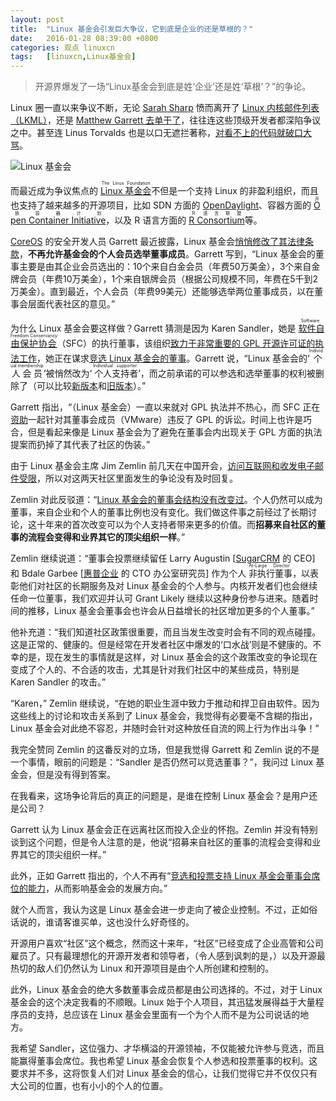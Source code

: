 ```yaml
---
layout: post
title:	"Linux 基金会引发巨大争议，它到底是企业的还是草根的？"
date:	2016-01-28 08:39:00 +0800 
categories:	观点 linuxcn 
tags:	[linuxcn,Linux基金会]
---
```




> 
> 开源界爆发了一场“Linux基金会到底是姓‘企业’还是姓‘草根’？”的争论。
> 
> 
> 


Linux 圈一直以来争议不断，无论 [Sarah Sharp](http://www.zdnet.com/article/linux-developer-who-took-on-linus-torvalds-over-abuse-quits-toxic-kernel-community/) 愤而离开了 [Linux 内核邮件列表（LKML）](https://lkml.org/)，还是 [Matthew Garrett 去单干了](http://www.zdnet.com/article/matthew-garrett-is-not-forking-linux/)，往往连这些顶级开发者都深陷争议之中。甚至连 Linus Torvalds 也是以口无遮拦著称，[对看不上的代码就破口大骂](http://www.zdnet.com/article/linux-4-3-released-after-linus-torvalds-scraps-brain-damage-code/)。


![Linux 基金会](/Asserts/Images//attachment/album/201601/28/083904qwrxpkka9mkldrrl.png)


而最近成为争议焦点的 <ruby> <a href="http://www.linuxfoundation.org/">  Linux 基金会 </a> <rp>  （ </rp> <rt>  The Linux Foundation </rt> <rp>  ） </rp></ruby>不但是一个支持 Linux 的非盈利组织，而且也支持了越来越多的开源项目，比如 SDN 方面的 [OpenDaylight](https://www.opendaylight.org/)、容器方面的 <ruby> <a href="https://www.opencontainers.org/">  Open Container Initiative </a> <rp>  （ </rp> <rt>  开放容器计划 </rt> <rp>  ） </rp></ruby>，以及 R 语言方面的 <ruby> <a href="https://www.r-consortium.org/">  R Consortium </a> <rp>  （ </rp> <rt>  R 语言联盟 </rt> <rp>  ） </rp></ruby>等。


[CoreOS](https://coreos.com/) 的安全开发人员 Garrett 最近披露，Linux 基金会[悄悄修改了其法律条款](/article-6916-1.html)，**不再允许基金会的个人会员选举董事成员**。Garrett 写到，“Linux 基金会的董事主要是由其企业会员选出的：10个来自白金会员（年费50万美金），3个来自金牌会员（年费10万美金），1个来自银牌会员（根据公司规模不同，年费在5千到2万美金）。直到最近，个人会员（年费99美元）还能够选举两位董事成员，以在董事会层面代表社区的意见。”


为什么 Linux 基金会要这样做？Garrett 猜测是因为 Karen Sandler，她是<ruby> <a href="http://sfconservancy.org/">  软件自由保护协会 </a> <rp>  （ </rp> <rt>  Software Freedom Conservancy </rt></ruby> （SFC）的执行董事，该组织[致力于非常重要的 GPL 开源许可证的执法工作](https://mjg59.dreamwidth.org/38992.html)，她正在谋求[竞选 Linux 基金会的董事](https://sfconservancy.org/blog/2016/jan/17/karen-LF-candidacy/)。Garrett 说，“Linux 基金会的‘<ruby> 个人会员 <rp>  （ </rp> <rt>  Individual membership </rt> <rp>  ） </rp></ruby>’被悄然改为‘<ruby> 个人支持者 <rp>  （ </rp> <rt>  Individual supporter </rt> <rp>  ） </rp></ruby>’，而之前承诺的可以参选和选举董事的权利被删除了（可以比较[新版本](https://www.linuxfoundation.org/about/join/individual)和[旧版本](http://web.archive.org/web/20150321165558/https://www.linuxfoundation.org/about/join/individual)）。”


Garrett 指出，“（Linux 基金会）一直以来就对 GPL 执法并不热心，而 SFC 正在[资助](https://sfconservancy.org/news/2015/mar/05/vmware-lawsuit/)一起针对其董事会成员（VMware）违反了 GPL 的诉讼。时间上也许是巧合，但是看起来像是 Linux 基金会为了避免在董事会内出现关于 GPL 方面的执法提案而扔掉了其代表了社区的伪装。”


由于 Linux 基金会主席 Jim Zemlin 前几天在中国开会，[访问互联网和收发电子邮件受限](http://www.linuxfoundation.org/news-media/blogs/browse/2016/01/linux-foundation-update)，所以对这两天社区里面发生的争论没有及时回复。


Zemlin 对此反驳道：“[Linux 基金会的董事会结构没有改变过](http://www.linuxfoundation.org/news-media/blogs/browse/2016/01/linux-foundation-update)。个人仍然可以成为董事，来自企业和个人的董事比例也没有变化。我们做这件事之前经过了长期讨论，这十年来的首次改变可以为个人支持者带来更多的价值。而**招募来自社区的董事的流程会变得和业界其它的顶尖组织一样**。”


Zemlin 继续说道：“董事会投票继续留任 Larry Augustin [[SugarCRM](https://www.sugarcrm.com/) 的 CEO] 和 Bdale Garbee [[惠普企业](http://hpe.com/) 的 CTO 办公室研究员] 作为个人<ruby> 非执行董事 <rp>  （ </rp> <rt>  At-Large Director </rt> <rp>  ） </rp></ruby> ，以表彰他们对社区的长期服务及对 Linux 基金会的个人参与。内核开发者们也会继续任命一位董事，我们欢迎并认可 Grant Likely 继续以这种身份参与进来。随着时间的推移，Linux 基金会董事会也许会从日益增长的社区增加更多的个人董事。”


他补充道：“我们知道社区政策很重要，而且当发生改变时会有不同的观点碰撞。这是正常的、健康的。但是经常在开发者社区中爆发的‘口水战’则是不健康的。不幸的是，现在发生的事情就是这样，对 Linux 基金会的这个政策改变的争论现在变成了个人的、不合适的攻击，尤其是针对我们社区中的某些成员，特别是 Karen Sandler 的攻击。”


“Karen，” Zemlin 继续说，“在她的职业生涯中致力于推动和捍卫自由软件。因为这些线上的讨论和攻击关系到了 Linux 基金会，我觉得有必要毫不含糊的指出，Linux 基金会对此绝不容忍，并随时会针对这种放任自流的网上行为作出斗争！”


我完全赞同 Zemlin 的这番反对的立场，但是我觉得 Garrett 和 Zemlin 说的不是一个事情，眼前的问题是：“Sandler 是否仍然可以竞选董事？”，我问过 Linux 基金会，但是没有得到答案。


在我看来，这场争论背后的真正的问题是，是谁在控制 Linux 基金会？是用户还是公司？


Garrett 认为 Linux 基金会正在远离社区而投入企业的怀抱。Zemlin 并没有特别谈到这个问题，但是令人注意的是，他说“招募来自社区的董事的流程会变得和业界其它的顶尖组织一样。”


此外，正如 Garrett 指出的，个人不再有“[竞选和投票支持 Linux 基金会董事会席位的能力](http://web.archive.org/web/20150321165558/https://www.linuxfoundation.org/about/join/individual)，从而影响基金会的发展方向。”


就个人而言，我认为这是 Linux 基金会进一步走向了被企业控制。不过，正如俗话说的，谁请客谁买单，这也没什么好奇怪的。


开源用户喜欢“社区”这个概念，然而这十来年，“社区”已经变成了企业高管和公司雇员了。只有最理想化的开源开发者和领导者，（令人感到讽刺的是，）以及开源最热切的敌人们仍然认为 Linux 和开源项目是由个人所创建和控制的。


此外，Linux 基金会的绝大多数董事会成员都是由公司选择的。不过，对于 Linux 基金会的这个决定我看的不顺眼。Linux 始于个人项目，其迅猛发展得益于大量程序员的支持，总应该在 Linux 基金会里面有一个为个人而不是为公司说话的地方。


我希望 Sandler，这位强力、才华横溢的开源领袖，不仅能被允许参与竞选，而且能赢得董事会席位。我也希望 Linux 基金会恢复个人参选和投票董事的权利。这要求并不多，这将恢复人们对 Linux 基金会的信心，让我们觉得它并不仅仅只有大公司的位置，也有小小的个人的位置。

